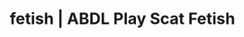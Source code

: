 ---
categories:
- Self-Pleasure
- Shibari
- Slow Burn
- Mindful Kink
- Interactive NSFW
image: /assets/images/1747714272998.jpg
layout: post
schema:
  description: Premium adult content featuring ABDL Play, Scat Fetish. High-quality
    artwork with erotic themes.
  keywords:
  - ABDL Play
  - Gothic Erotica
  - Latex Fetish
  - Digital Dominance
  - Gender-Fluid
  - E-Girl Erotica
  - Scat Fetish
  name: 1747714272998 | ABDL Play Scat Fetish
  type: VisualArtwork
seo:
  description: Featured content with artistic Scat Fetish, ABDL Play. HD images available.
  keywords: Scat Fetish, ABDL Play
  og_image: /assets/images/1747714272998.jpg
  schema_type: VisualArtwork
tags:
- '#fetish'
- ABDL Play
- Scat Fetish
title: fetish | ABDL Play Scat Fetish
---